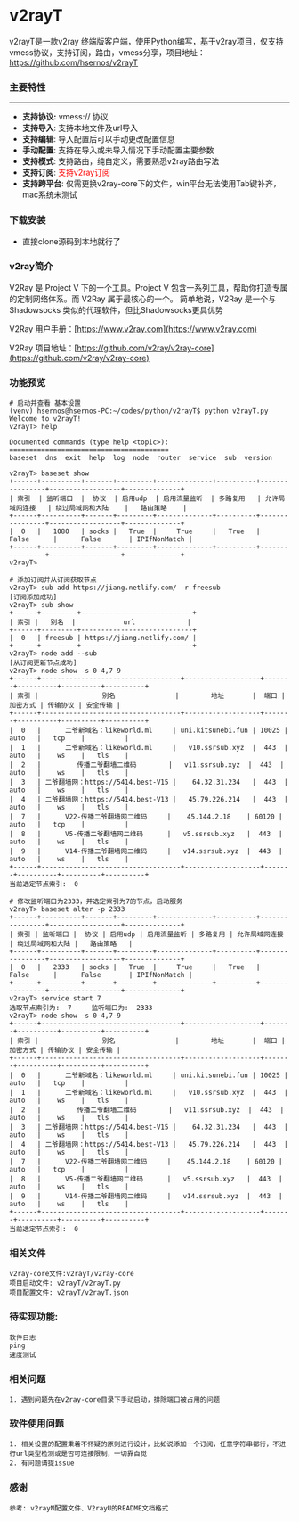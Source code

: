 # v2rayT

v2rayT是一款v2ray 终端版客户端，使用Python编写，基于v2ray项目，仅支持vmess协议，支持订阅，路由，vmess分享，项目地址：https://github.com/hsernos/v2rayT

### 主要特性
----
- **支持协议:** vmess:// 协议
- **支持导入**: 支持本地文件及url导入
- **支持编辑**: 导入配置后可以手动更改配置信息
- **手动配置**: 支持在导入或未导入情况下手动配置主要参数
- **支持模式**: 支持路由，纯自定义，需要熟悉v2ray路由写法
- **支持订阅**: <span style="color: red">支持v2ray订阅</span>
- **支持跨平台**: 仅需更换v2ray-core下的文件，win平台无法使用Tab键补齐，mac系统未测试

### 下载安装
- 直接clone源码到本地就行了

### v2ray简介
   V2Ray 是 Project V 下的一个工具。Project V 包含一系列工具，帮助你打造专属的定制网络体系。而 V2Ray 属于最核心的一个。
简单地说，V2Ray 是一个与 Shadowsocks 类似的代理软件，但比Shadowsocks更具优势

V2Ray 用户手册：[https://www.v2ray.com](https://www.v2ray.com)

V2Ray 项目地址：[https://github.com/v2ray/v2ray-core](https://github.com/v2ray/v2ray-core)

### 功能预览
```
# 启动并查看 基本设置
(venv) hsernos@hsernos-PC:~/codes/python/v2rayT$ python v2rayT.py
Welcome to v2rayT!
v2rayT> help

Documented commands (type help <topic>):
========================================
baseset  dns  exit  help  log  node  router  service  sub  version

v2rayT> baseset show
+------+----------+-------+---------+--------------+----------+----------------+------------------+--------------+
| 索引  | 监听端口  |  协议  | 启用udp  | 启用流量监听  | 多路复用   | 允许局域网连接   | 绕过局域网和大陆    |   路由策略    |
+------+----------+-------+---------+--------------+----------+----------------+------------------+--------------+
|  0   |   1080   | socks |   True  |     True     |   True   |     False      |      False       | IPIfNonMatch |
+------+----------+-------+---------+--------------+----------+----------------+------------------+--------------+
v2rayT> 

# 添加订阅并从订阅获取节点
v2rayT> sub add https://jiang.netlify.com/ -r freesub
[订阅添加成功]
v2rayT> sub show
+------+---------+----------------------------+
| 索引 |   别名  |            url             |
+------+---------+----------------------------+
|  0   | freesub | https://jiang.netlify.com/ |
+------+---------+----------------------------+
v2rayT> node add --sub
[从订阅更新节点成功]
v2rayT> node show -s 0-4,7-9
+------+-----------------------------------+-------------------+-------+----------+----------+----------+
| 索引 |                别名               |        地址       |  端口 | 加密方式 | 传输协议 | 安全传输 |
+------+-----------------------------------+-------------------+-------+----------+----------+----------+
|  0   |      二爷新域名：likeworld.ml     | uni.kitsunebi.fun | 10025 |   auto   |   tcp    |          |
|  1   |      二爷新域名：likeworld.ml     |   v10.ssrsub.xyz  |  443  |   auto   |    ws    |   tls    |
|  2   |         传播二爷翻墙二维码        |   v11.ssrsub.xyz  |  443  |   auto   |    ws    |   tls    |
|  3   | 二爷翻墙网：https://5414.best-V15 |    64.32.31.234   |  443  |   auto   |    ws    |   tls    |
|  4   | 二爷翻墙网：https://5414.best-V13 |   45.79.226.214   |  443  |   auto   |    ws    |   tls    |
|  7   |      V22-传播二爷翻墙网二维码     |    45.144.2.18    | 60120 |   auto   |   tcp    |          |
|  8   |      V5-传播二爷翻墙网二维码      |   v5.ssrsub.xyz   |  443  |   auto   |    ws    |   tls    |
|  9   |      V14-传播二爷翻墙网二维码     |   v14.ssrsub.xyz  |  443  |   auto   |    ws    |   tls    |
+------+-----------------------------------+-------------------+-------+----------+----------+----------+
当前选定节点索引:  0

# 修改监听端口为2333，并选定索引为7的节点，启动服务
v2rayT> baseset alter -p 2333
+------+----------+-------+---------+--------------+----------+----------------+------------------+--------------+
| 索引 | 监听端口 |  协议 | 启用udp | 启用流量监听 | 多路复用 | 允许局域网连接 | 绕过局域网和大陆 |   路由策略   |
+------+----------+-------+---------+--------------+----------+----------------+------------------+--------------+
|  0   |   2333   | socks |   True  |     True     |   True   |     False      |      False       | IPIfNonMatch |
+------+----------+-------+---------+--------------+----------+----------------+------------------+--------------+
v2rayT> service start 7
选取节点索引为:  7     监听端口为:  2333
v2rayT> node show -s 0-4,7-9
+------+-----------------------------------+-------------------+-------+----------+----------+----------+
| 索引 |                别名               |        地址       |  端口 | 加密方式 | 传输协议 | 安全传输 |
+------+-----------------------------------+-------------------+-------+----------+----------+----------+
|  0   |      二爷新域名：likeworld.ml     | uni.kitsunebi.fun | 10025 |   auto   |   tcp    |          |
|  1   |      二爷新域名：likeworld.ml     |   v10.ssrsub.xyz  |  443  |   auto   |    ws    |   tls    |
|  2   |         传播二爷翻墙二维码        |   v11.ssrsub.xyz  |  443  |   auto   |    ws    |   tls    |
|  3   | 二爷翻墙网：https://5414.best-V15 |    64.32.31.234   |  443  |   auto   |    ws    |   tls    |
|  4   | 二爷翻墙网：https://5414.best-V13 |   45.79.226.214   |  443  |   auto   |    ws    |   tls    |
|  7   |      V22-传播二爷翻墙网二维码     |    45.144.2.18    | 60120 |   auto   |   tcp    |          |
|  8   |      V5-传播二爷翻墙网二维码      |   v5.ssrsub.xyz   |  443  |   auto   |    ws    |   tls    |
|  9   |      V14-传播二爷翻墙网二维码     |   v14.ssrsub.xyz  |  443  |   auto   |    ws    |   tls    |
+------+-----------------------------------+-------------------+-------+----------+----------+----------+
当前选定节点索引:  0

```

### 相关文件
	v2ray-core文件:v2rayT/v2ray-core
	项目启动文件: v2rayT/v2rayT.py
	项目配置文件: v2rayT/v2rayT.json

### 待实现功能:
	软件日志
	ping
	速度测试

### 相关问题
	1. 遇到问题先在v2ray-core目录下手动启动，排除端口被占用的问题

### 软件使用问题
	1. 相关设置的配置秉着不怀疑的原则进行设计，比如说添加一个订阅，任意字符串都行，不进行url类型检测或是否可连接限制，一切靠自觉
	2. 有问题请提issue

### 感谢
	参考: v2rayN配置文件、V2rayU的README文档格式
